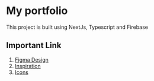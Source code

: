# My portfolio

This project is built using NextJs, Typescript and Firebase

## Important Link

1. [Figma Design](https://www.figma.com/file/wSCt4Shcsyvu8fhUcv3MYS/Portfolio-2022?node-id=0%3A1)
2. [Inspiration](https://leerob.io/)
3. [Icons](https://feathericons.com/)
